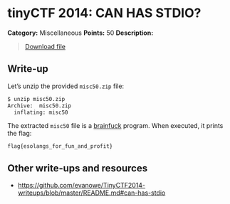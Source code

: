 # tinyCTF 2014: CAN HAS STDIO?

**Category:** Miscellaneous
**Points:** 50
**Description:**

> [Download file](misc50.zip)

## Write-up

Let’s unzip the provided `misc50.zip` file:

```bash
$ unzip misc50.zip
Archive:  misc50.zip
  inflating: misc50
```

The extracted `misc50` file is a [brainfuck](https://en.wikipedia.org/wiki/Brainfuck) program. When executed, it prints the flag:

```
flag{esolangs_for_fun_and_profit}
```

## Other write-ups and resources

* <https://github.com/evanowe/TinyCTF2014-writeups/blob/master/README.md#can-has-stdio>
